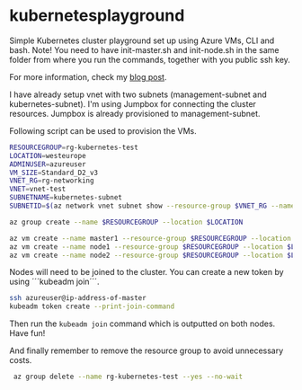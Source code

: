 # kubernetesplayground

Simple Kubernetes cluster playground set up using Azure VMs, CLI and bash. Note! You need to have init-master.sh and init-node.sh in the same folder from where you run the commands, together with you public ssh key.

For more information, check my [blog post](https://building4.cloud/set-up-kubernetes-cluster-playground-with-azure-virtual-machines-and-cli.html).

I have already setup vnet with two subnets (management-subnet and kubernetes-subnet). I'm using Jumpbox for connecting the cluster resources. Jumpbox is already provisioned to management-subnet. 

Following script can be used to provision the VMs.

```bash
RESOURCEGROUP=rg-kubernetes-test
LOCATION=westeurope
ADMINUSER=azureuser
VM_SIZE=Standard_D2_v3
VNET_RG=rg-networking
VNET=vnet-test 
SUBNETNAME=kubernetes-subnet
SUBNETID=$(az network vnet subnet show --resource-group $VNET_RG --name $SUBNETNAME --vnet-name $VNET --query="id" -o tsv)

az group create --name $RESOURCEGROUP --location $LOCATION

az vm create --name master1 --resource-group $RESOURCEGROUP --location $LOCATION --admin-username $ADMINUSER --size $VM_SIZE --image UbuntuLTS --subnet $SUBNETID --public-ip-address "" --nsg "" --ssh-key-values ./id_rsa.pub --custom-data ./init-master.sh --no-wait
az vm create --name node1 --resource-group $RESOURCEGROUP --location $LOCATION --admin-username $ADMINUSER --size $VM_SIZE --image UbuntuLTS --subnet $SUBNETID --public-ip-address "" --nsg "" --ssh-key-values ./id_rsa.pub --custom-data ./init-node.sh --no-wait
az vm create --name node2 --resource-group $RESOURCEGROUP --location $LOCATION --admin-username $ADMINUSER --size $VM_SIZE --image UbuntuLTS --subnet $SUBNETID --public-ip-address "" --nsg "" --ssh-key-values ./id_rsa.pub --custom-data ./init-node.sh --no-wait
```

Nodes will need to be joined to the cluster. You can create a new token by using ´´´kubeadm join´´´.

```bash
ssh azureuser@ip-address-of-master
kubeadm token create --print-join-command
```

Then run the `kubeadm join` command which is outputted on both nodes. Have fun!

And finally remember to remove the resource group to avoid unnecessary costs.

```bash
 az group delete --name rg-kubernetes-test --yes --no-wait
```
